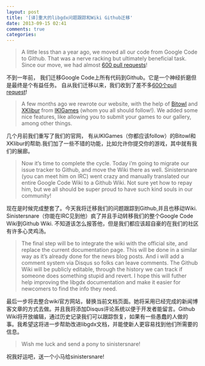 ```yaml
---
layout: post
title: '[译]重大的libgdx问题跟踪和Wiki Github迁移'
date: 2013-09-15 02:41
comments: true
categories: 
---
```

> A little less than a year ago, we moved all our code from Google Code to Github. That was a nerve racking but ultimately beneficial task. Since our move, we had almost [600 pull requests](https://github.com/libgdx/libgdx/pulls?direction=desc&page=1&sort=created&state=closed)!

不到一年前， 我们迁移Google Code上所有代码到Github。它是一个神经折磨但是最终是个有益任务。 自从我们迁移以来，我们收到了差不多[600个pull request](https://github.com/libgdx/libgdx/pulls?direction=desc&page=1&sort=created&state=closed)!

> A few months ago we rewrote our website, with the help of [Bitowl](https://twitter.com/bitowl) and [XKlibur](https://twitter.com/Xklibur_clab) from [IKIGames](https://twitter.com/superikigames) (whom you all should follow!). We added some nice features, like allowing you to submit your games to our gallery, among other things.

几个月前我们重写了我们的官网， 有从IKIGames（你都应该follow）的Bitowl和XKlibur的帮助.我们加了一些不错的功能，比如允许你提交你的游戏，其中就有我们的展廊。

> Now it’s time to complete the cycle. Today i’m going to migrate our issue tracker to Github, and move the Wiki there as well. Sinistersnare (you can meet him on IRC) went crazy and manually translated our entire Google Code Wiki to a Github Wiki. Not sure yet how to repay him, but we all should be super proud to have such kind souls in our community!

现在是时候完成整套了。今天我将迁移我们的问题跟踪到Github,并且也移动Wiki. Sinistersnare（你能在IRC见到他）疯了并且手动转移我们的整个Google Code Wiki到Github Wiki. 不知道该怎么报答他，但是我们都应该超自豪的在我们的社区有许多心灵鸡汤。

> The final step will be to integrate the wiki with the official site, and replace the current documentation page. This will be done in a similar way as it’s already done for the news blog posts. And i will add a comment system via Disqus so folks can leave comments. The Github Wiki will be publicly editable, through the history we can track if someone does something stupid and revert. I hope this will futher help improving the libgdx documentation and make it easier for newcomers to find the info they need.

最后一步将去整合wiki官方网站，替换当前文档页面。她将采用已经完成的新闻博客文章的方式去做。并且我将添加Disqus评论系统以便于开发者能留言。Github Wiki将开放编辑，通过历史记录我们可以跟踪恢复，如果有一些愚蠢的人做的事。我希望这将进一步帮助改进libgdx文档，并能使新人更容易找到他们所需要的信息。

> Wish me luck and send a pony to sinistersnare!

祝我好运吧，送一个小马给sinistersnare!